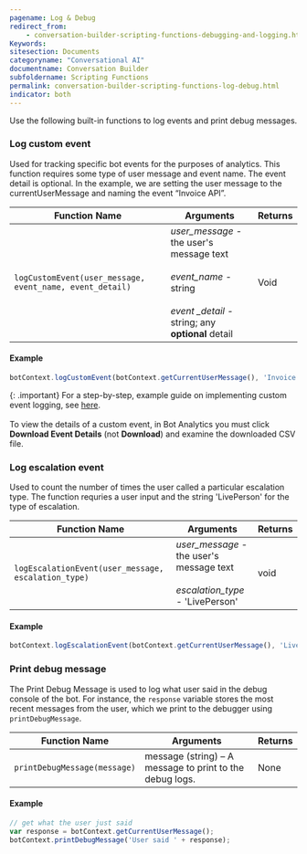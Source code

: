 ```yaml
---
pagename: Log & Debug
redirect_from:
    - conversation-builder-scripting-functions-debugging-and-logging.html
Keywords:
sitesection: Documents
categoryname: "Conversational AI"
documentname: Conversation Builder
subfoldername: Scripting Functions
permalink: conversation-builder-scripting-functions-log-debug.html
indicator: both
---
```


Use the following built-in functions to log events and print debug messages.

### Log custom event

Used for tracking specific bot events for the purposes of analytics. This function requires some type of user message and event name. The event detail is optional. In the example, we are setting the user message to the currentUserMessage and naming the event “Invoice API”.

| Function Name | Arguments | Returns |
| --- | --- | --- |
| `logCustomEvent(user_message, event_name, event_detail)` | <em>user_message - </em>the user's message text<br><br><em>event_name - </em>string<br><br><em>event _detail - </em>string; any **optional** detail | Void |

#### Example

```javascript
botContext.logCustomEvent(botContext.getCurrentUserMessage(), 'Invoice API', 'API call successful');
```

{: .important}
For a step-by-step, example guide on implementing custom event logging, see [here](conversation-builder-best-practices-custom-event-logging.html).<br><br>To view the details of a custom event, in Bot Analytics you must click **Download Event Details** (not **Download**) and examine the downloaded CSV file.

### Log escalation event

Used to count the number of times the user called a particular escalation type. The function requries a user input and the string 'LivePerson' for the type of escalation.

| Function Name | Arguments | Returns |
| --- | --- | --- |
| `logEscalationEvent(user_message, escalation_type)` | <em>user_message - </em>the user's message text<br><br><em>escalation_type - </em>'LivePerson' | void |

#### Example

```javascript
botContext.logEscalationEvent(botContext.getCurrentUserMessage(), 'LivePerson');
```

### Print debug message

The Print Debug Message is used to log what user said in the debug console of the bot. For instance, the `response` variable stores the most recent messages from the user, which we print to the debugger using `printDebugMessage`.

| Function Name | Arguments | Returns |
| --- | --- | --- |
| `printDebugMessage(message)` | message (string) – A message to print to the debug logs. | None |

#### Example

```javascript
// get what the user just said
var response = botContext.getCurrentUserMessage();
botContext.printDebugMessage('User said ' + response);
```
